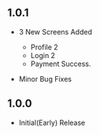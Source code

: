 ## 1.0.1

- 3 New Screens Added

  - Profile 2
  - Login 2
  - Payment Success.

- Minor Bug Fixes

## 1.0.0

- Initial(Early) Release
